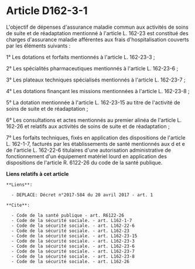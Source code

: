 # Article D162-3-1

L'objectif de dépenses d'assurance maladie commun aux activités de soins de suite et de réadaptation mentionné à l'article L.
162-23 est constitué des charges d'assurance maladie afférentes aux frais d'hospitalisation couverts par les éléments
suivants : 

1° Les dotations et forfaits mentionnés à l'article L. 162-23-3 ; 

2° Les spécialités pharmaceutiques mentionnés à l'article L. 162-23-6 ; 

3° Les plateaux techniques spécialisés mentionnés à l'article L. 162-23-7 ; 

4° Les dotations finançant les missions mentionnées à l'article L. 162-23-8 ; 

5° La dotation mentionnée à l'article L. 162-23-15 au titre de l'activité de soins de suite et de réadaptation ; 

6° Les consultations et actes mentionnés au premier alinéa de l'article L. 162-26 et relatifs aux activités de soins de suite
et de réadaptation ; 

7° Les forfaits techniques, fixés en application des dispositions de l'article L. 162-1-7, facturés par les établissements de
santé mentionnés aux d et e de l'article L. 162-22-6 titulaires d'une autorisation administrative de fonctionnement d'un
équipement matériel lourd en application des dispositions de l'article R. 6122-26 du code de la santé publique.

**Liens relatifs à cet article**

	**Liens**:

	  - DEPLACE: Décret n°2017-584 du 20 avril 2017 - art. 1

	**Cite**:

	  - Code de la santé publique - art. R6122-26
	  - Code de la sécurité sociale. - art. L162-1-7
	  - Code de la sécurité sociale. - art. L162-22-6
	  - Code de la sécurité sociale. - art. L162-23
	  - Code de la sécurité sociale. - art. L162-23-15
	  - Code de la sécurité sociale. - art. L162-23-3
	  - Code de la sécurité sociale. - art. L162-23-6
	  - Code de la sécurité sociale. - art. L162-23-7
	  - Code de la sécurité sociale. - art. L162-23-8
	  - Code de la sécurité sociale. - art. L162-26
